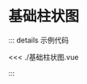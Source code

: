 <script setup>
import { defineAsyncComponent } from 'vue';
const DemoComponent = defineAsyncComponent(() => import('./基础柱状图.vue'));
</script>

# 基础柱状图

<ClientOnly>
  <DemoComponent />
</ClientOnly>

::: details 示例代码

<<< ./基础柱状图.vue

:::